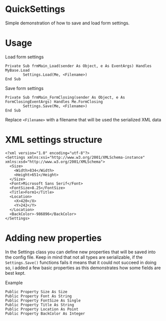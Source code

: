 # QuickSettings

Simple demonstration of how to save and load form settings.


# Usage

Load form settings
```
Private Sub frmMain_Load(sender As Object, e As EventArgs) Handles MyBase.Load
        Settings.Load(Me, <Filename>)
End Sub
```

Save form settings
```
Private Sub frmMain_FormClosing(sender As Object, e As FormClosingEventArgs) Handles Me.FormClosing
        Settings.Save(Me, <Filename>)
End Sub
```

Replace `<Filename>` with a filename that will be used the serialized XML data

# XML settings structure

```
<?xml version="1.0" encoding="utf-8"?>
<Settings xmlns:xsi="http://www.w3.org/2001/XMLSchema-instance" xmlns:xsd="http://www.w3.org/2001/XMLSchema">
  <Size>
    <Width>834</Width>
    <Height>651</Height>
  </Size>
  <Font>Microsoft Sans Serif</Font>
  <FontSize>8.25</FontSize>
  <Title>Form1</Title>
  <Location>
    <X>420</X>
    <Y>242</Y>
  </Location>
  <BackColor>-986896</BackColor>
</Settings>
```

# Adding new properties

In the Settings class you can define new properties that will be saved into the config file.
Keep in mind that not all types are serializable, if the `Settings.Save()` functions fails it means
that it could not succeed in doing so, i added a few basic properties as this demonstrates how some fields are best kept.

Example
```
Public Property Size As Size
Public Property Font As String
Public Property FontSize As Single
Public Property Title As String
Public Property Location As Point
Public Property BackColor As Integer
```

